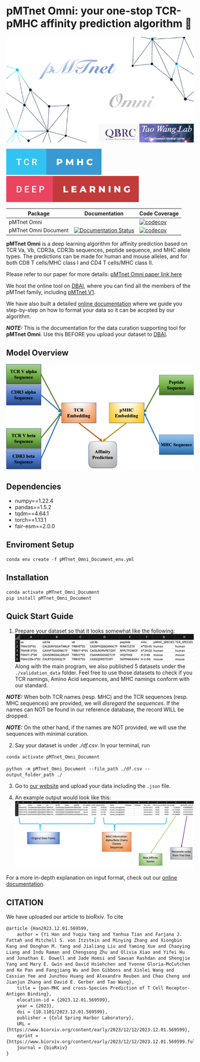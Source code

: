 # pMTnet Omni: your one-stop TCR-pMHC affinity prediction algorithm :microscope:

![Logo](/assets/logo.png)

![forthebadge](/assets/tcr-pmhc.svg)
![forthebadge](/assets/deep-learning.svg)

| Package | Documentation | Code Coverage |
| --- | --- | --- |
| pMTnet Omni | | [![codecov](https://codecov.io/gh/Yuqiu-Yang/pMTnet_Omni/branch/main/graph/badge.svg?token=L59TPMM3VN)](https://codecov.io/gh/Yuqiu-Yang/pMTnet_Omni) |
| pMTnet Omni Document | [![Documentation Status](https://readthedocs.org/projects/pmtnet-omni-document/badge/?version=latest)](https://pmtnet-omni-document.readthedocs.io/en/latest/?badge=latest) | [![codecov](https://codecov.io/gh/Yuqiu-Yang/pMTnet_Omni_Document/branch/main/graph/badge.svg?token=BR1vyICN3q)](https://codecov.io/gh/Yuqiu-Yang/pMTnet_Omni_Document) |

<b>pMTnet Omni</b> is a deep learning algorithm for affinity prediction based on TCR Va, Vb, CDR3a, CDR3b sequences, peptide sequence, and MHC allele types. The predictions can be made for human and mouse alleles, and for both CD8 T cells/MHC class I and CD4 T cells/MHC class II.

Please refer to our paper for more details: [pMTnet Omni paper link here](https://doi.org/10.1101/2023.12.01.569599)

We host the online tool on [DBAI](http://lce-test.biohpc.swmed.edu/pmtnet), where you can find all the members of the pMTnet 
family, including [pMTnet V1](https://github.com/tianshilu/pMTnet). 

We have also built a detailed [online documentation](https://pmtnet-omni-document.readthedocs.io/en/latest/) where we guide you step-by-step on how to format your data so it can be accpted by our algorithm.

**_NOTE:_** This is the documentation for the data curation supporting tool for <b>pMTnet Omni</b>. Use this BEFORE you upload your dataset to [DBAI](http://lce-test.biohpc.swmed.edu/pmtnet).

## Model Overview 
![Model Overview](/docs/source/images/overview.png)

## Dependencies 
- numpy==1.22.4
- pandas==1.5.2
- tqdm==4.64.1
- torch==1.13.1
- fair-esm==2.0.0

## Enviroment Setup
```shell
conda env create -f pMTnet_Omni_Document_env.yml
```

## Installation 
```shell
conda activate pMTnet_Omni_Document
pip install pMTnet_Omni_Document
```

## Quick Start Guide 
1. Prepare your dataset so that it looks somewhat like the following:
![Sample df](/docs/source/images/sample_df.png)
Along with the main program, we also published 5 datasets under the `./validation_data` folder. Feel free 
to use those datasets to check if you TCR namings, Amino Acid sequences, and MHC namings conform with our 
standard.

**_NOTE:_** When both TCR names (resp. MHC) and the 
TCR sequences (resp. MHC sequences) are provided, we 
will *disregard the sequences*. If the names can NOT be 
found in our reference database, the record WILL be 
dropped.

**_NOTE:_** On the other hand, if the names are NOT provided, we will use the sequences with minimal curation. 

2. Say your dataset is under <i>./df.csv</i>. In your terminal, run 
```shell
conda activate pMTnet_Omni_Document

python -m pMTnet_Omni_Document --file_path ./df.csv --output_folder_path ./
```

3. Go to [our website](http://lce-test.biohpc.swmed.edu/pmtnet) and upload your data including the `.json` file. 

4. An example output would look like this:
![Sample output](/docs/source/images/sample_output.png)

For a more in-depth explanation on input format, check out our [online documentation](https://pmtnet-omni-document.readthedocs.io/en/latest/). 

## CITATION
We have uploaded our article to bioRxiv. To cite
```
@article {Han2023.12.01.569599,
	author = {Yi Han and Yuqiu Yang and Yanhua Tian and Farjana J. Fattah and Mitchell S. von Itzstein and Minying Zhang and Xiongbin Kang and Donghan M. Yang and Jialiang Liu and Yaming Xue and Chaoying Liang and Indu Raman and Chengsong Zhu and Olivia Xiao and Yifei Hu and Jonathan E. Dowell and Jade Homsi and Sawsan Rashdan and Shengjie Yang and Mary E. Gwin and David Hsiehchen and Yvonne Gloria-McCutchen and Ke Pan and Fangjiang Wu and Don Gibbons and Xinlei Wang and Cassian Yee and Junzhou Huang and Alexandre Reuben and Chao Cheng and Jianjun Zhang and David E. Gerber and Tao Wang},
	title = {pan-MHC and cross-Species Prediction of T Cell Receptor-Antigen Binding},
	elocation-id = {2023.12.01.569599},
	year = {2023},
	doi = {10.1101/2023.12.01.569599},
	publisher = {Cold Spring Harbor Laboratory},
	URL = {https://www.biorxiv.org/content/early/2023/12/12/2023.12.01.569599},
	eprint = {https://www.biorxiv.org/content/early/2023/12/12/2023.12.01.569599.full.pdf},
	journal = {bioRxiv}
}
```



